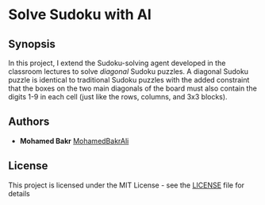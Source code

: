 # Solve Sudoku with AI

## Synopsis

In this project, I extend the Sudoku-solving agent developed in the classroom lectures to solve _diagonal_ Sudoku puzzles. A diagonal Sudoku puzzle is identical to traditional Sudoku puzzles with the added constraint that the boxes on the two main diagonals of the board must also contain the digits 1-9 in each cell (just like the rows, columns, and 3x3 blocks).

## Authors
* **Mohamed Bakr** [MohamedBakrAli](https://github.com/MohamedBakrAli)
## License

This project is licensed under the MIT License - see the [LICENSE](LICENSE) file for details
